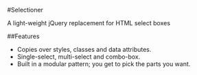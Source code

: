 #Selectioner

A light-weight jQuery replacement for HTML select boxes

##Features

- Copies over styles, classes and data attributes.
- Single-select, multi-select and combo-box.
- Built in a modular pattern; you get to pick the parts you want.